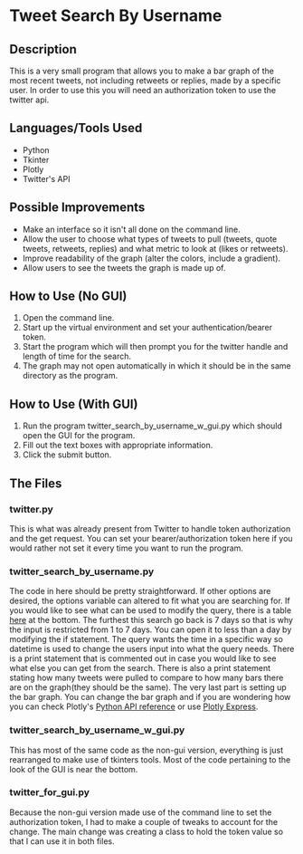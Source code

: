 # Tweet Search By Username
## Description
This is a very small program that allows you to make a bar graph of the most recent tweets, not including retweets or replies, made by a specific user. In order to use this you will need an authorization token to use the twitter api.

## Languages/Tools Used
- Python
- Tkinter
- Plotly
- Twitter's API

## Possible Improvements
- Make an interface so it isn't all done on the command line.
- Allow the user to choose what types of tweets to pull (tweets, quote tweets, retweets, replies) and what metric to look at (likes or retweets).
- Improve readability of the graph (alter the colors, include a gradient).
- Allow users to see the tweets the graph is made up of.

## How to Use (No GUI)
1. Open the command line.
2. Start up the virtual environment and set your authentication/bearer token.
3. Start the program which will then prompt you for the twitter handle and length of time for the search.
4. The graph may not open automatically in which it should be in the same directory as the program.

## How to Use (With GUI)
1. Run the program twitter_search_by_username_w_gui.py which should open the GUI for the program.
2. Fill out the text boxes with appropriate information.
3. Click the submit button.

## The Files
### twitter.py
This is what was already present from Twitter to handle token authorization and the get request. You can set your bearer/authorization token here if you would rather not set it every time you want to run the program.

### twitter_search_by_username.py
The code in here should be pretty straightforward. If other options are desired, the options variable can altered to fit what you are searching for. If you would like to see what can be used to modify the query, there is a table [here](https://developer.twitter.com/en/docs/twitter-api/tweets/search/integrate/build-a-query) at the bottom. The furthest this search go back is 7 days so that is why the input is restricted from 1 to 7 days. You can open it to less than a day by modifying the if statement. The query wants the time in a specific way so datetime is used to change the users input into what the query needs. There is a print statement that is commented out in case you would like to see what else you can get from the search. There is also a print statement stating how many tweets were pulled to compare to how many bars there are on the graph(they should be the same). The very last part is setting up the bar graph. You can change the bar graph and if you are wondering how you can check Plotly's [Python API reference](https://plotly.com/python-api-reference/generated/plotly.graph_objects.Bar.html) or use [Plotly Express](https://plotly.com/python/bar-charts/).

### twitter_search_by_username_w_gui.py
This has most of the same code as the non-gui version, everything is just rearranged to make use of tkinters tools. Most of the code pertaining to the look of the GUI is near the bottom.

### twitter_for_gui.py
Because the non-gui version made use of the command line to set the authorization token, I had to make a couple of tweaks to account for the change. The main change was creating a class to hold the token value so that I can use it in both files. 
